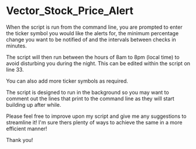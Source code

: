 # Vector_Stock_Price_Alert

When the script is run from the command line, you are prompted to enter the ticker symbol you would like the alerts for, the minimum percentage change you want to be notified of and the intervals between checks in minutes.

The script will then run between the hours of 8am to 8pm (local time) to avoid disturbing you during the night. This can be edited within the script on line 33.

You can also add more ticker symbols as required.

The script is designed to run in the background so you may want to comment out the lines that print to the command line as they will start building up after while.

Please feel free to improve upon my script and give me any suggestions to streamline it! I'm sure thers plenty of ways to achieve the same in a more efficient manner!

Thank you!
